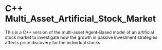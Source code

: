 # C++ Multi_Asset_Artificial_Stock_Market
This is a C++ version of the multi-asset Agent-Based model of an artificial stock market to investigate how the growth in passive investment strategies affects price discovery for the individual stocks
